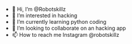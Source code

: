- 👋 Hi, I’m @Robotskillz
- 👀 I’m interested in hacking
- 🌱 I’m currently learning python coding
- 💞️ I’m looking to collaborate on an hacking app
- 📫 How to reach me Instagram @robotskillz

<!---
Robotskillz/Robotskillz is a ✨ special ✨ repository because its `README.md` (this file) appears on your GitHub profile.
You can click the Preview link to take a look at your changes.
--->
